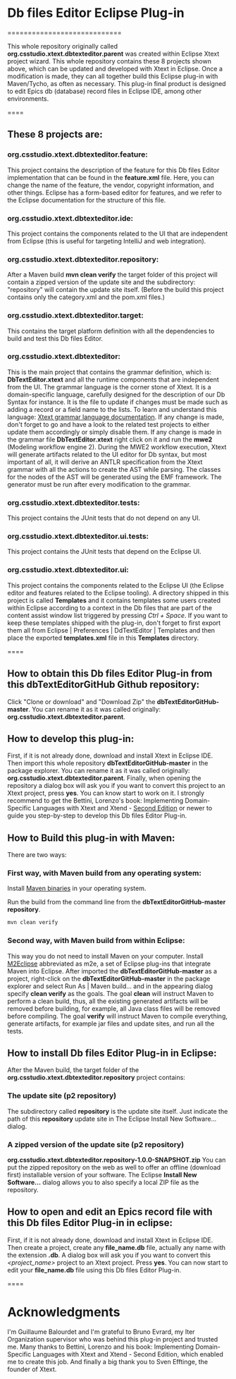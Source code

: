 # Db files Editor Eclipse Plug-in
============================

This whole repository originally called **org.csstudio.xtext.dbtexteditor.parent**
was created within Eclipse Xtext project wizard.
This whole repository contains these 8 projects shown above, which can be updated
and developed with Xtext in Eclipse. Once a modification is made, they can all
together build this Eclipse plug-in with Maven/Tycho, as often as necessary.
This plug-in final product is designed to edit Epics db (database) record files
in Eclipse IDE, among other environments.

====

## These 8 projects are:

### org.csstudio.xtext.dbtexteditor.feature:
This project contains the description of the feature for this Db files Editor
implementation that can be found in the **feature.xml** file. Here, you can change
the name of the feature, the vendor, copyright information, and other things.
Eclipse has a form-based editor for features, and we refer to the Eclipse
documentation for the structure of this file.

### org.csstudio.xtext.dbtexteditor.ide:
This project contains the components related to the UI that are independent from
Eclipse (this is useful for targeting IntelliJ and web integration).

### org.csstudio.xtext.dbtexteditor.repository:
After a Maven build **mvn clean verify** the target folder of this project will
contain a zipped version of the update site and the subdirectory: "repository"
will contain the update site itself. (Before the build this project contains
only the category.xml and the pom.xml files.)

### org.csstudio.xtext.dbtexteditor.target:
This contains the target platform definition with all the dependencies to build
and test this Db files Editor.

### org.csstudio.xtext.dbtexteditor:
This is the main project that contains the grammar definition, which is:
**DbTextEditor.xtext** and all the runtime components that are independent from the
UI. The grammar language is the corner stone of Xtext. It is a domain-specific
language, carefully designed for the description of our Db Syntax for instance.
It is the file to update if changes must be made such as adding a record or a
field name to the lists. To learn and understand this language: [Xtext grammar language documentation](https://www.eclipse.org/Xtext/documentation/301_grammarlanguage.html).
If any change is made, don't forget to go and have a look to the related test projects
to either update them accordingly or simply disable them. If any change is made in
the grammar file **DbTextEditor.xtext** right click on it and run the **mwe2**
(Modeling workflow engine 2). During the MWE2 workflow execution, Xtext will generate
artifacts related to the UI editor for Db syntax, but most important of all, it will
derive an ANTLR specification from the Xtext grammar with all the actions to create
the AST while parsing. The classes for the nodes of the AST will be generated using
the EMF framework. The generator must be run after every modification to the grammar.

### org.csstudio.xtext.dbtexteditor.tests:
This project contains the JUnit tests that do not depend on any UI.

### org.csstudio.xtext.dbtexteditor.ui.tests:
This project contains the JUnit tests that depend on the Eclipse UI.

### org.csstudio.xtext.dbtexteditor.ui:
This project contains the components related to the Eclipse UI (the Eclipse editor and
features related to the Eclipse tooling). A directory shipped in this project is
called **Templates** and it contains templates some users created within Eclipse according to a
context in the Db files that are part of the content assist window list triggered by
pressing *Ctrl + Space*. If you want to keep these templates shipped with the plug-in,
don't forget to first export them all from Eclipse | Preferences | DdTextEditor | Templates and
then place the exported **templates.xml** file in this **Templates** directory.

====

## How to obtain this Db files Editor Plug-in from this dbTextEditorGitHub Github repository:

Click "Clone or download" and "Download Zip" the **dbTextEditorGitHub-master**. You
can rename it as it was called originally: **org.csstudio.xtext.dbtexteditor.parent**.

## How to develop this plug-in:

First, if it is not already done, download and install Xtext in Eclipse IDE. Then import this whole
repository **dbTextEditorGitHub-master** in the package explorer. You can rename it as it was called originally:
**org.csstudio.xtext.dbtexteditor.parent**. Finally, when opening the repository a dialog box will ask you if
you want to convert this *<project name>* project to an Xtext project, press **yes**. You can know start to work on it.
I strongly recommend to get the Bettini, Lorenzo's book: Implementing Domain-Specific Languages with Xtext
and Xtend - [Second Edition](https://www.amazon.com/Implementing-Domain-Specific-Languages-Xtext/dp/1786464969)
or newer to guide you step-by-step to develop this Db files Editor Plug-in.

## How to Build this plug-in with Maven:

There are two ways:

### First way, with Maven build from any operating system:

Install [Maven binaries](https://maven.apache.org/) in your operating system.

Run the build from the command line from the **dbTextEditorGitHub-master
repository**.

```bash
mvn clean verify
```
### Second way, with Maven build from within Eclipse:

This way you do not need to install Maven on your computer.
Install [M2Eclipse](https://www.eclipse.org/m2e/) abbreviated as m2e, a set of
Eclipse plug-ins that integrate Maven into Eclipse. After imported the
**dbTextEditorGitHub-master** as a project, right-click on the
**dbTextEditorGitHub-master** in the package explorer and select Run As | Maven build…
and in the appearing dialog specify **clean verify** as the goals.
The goal **clean** will instruct Maven to perform a clean build, thus, all the
existing generated artifacts will be removed before building, for example, all
Java class files will be removed before compiling. The goal **verify** will instruct
Maven to compile everything, generate artifacts, for example jar files and
update sites, and run all the tests.

## How to install Db files Editor Plug-in in Eclipse:

After the Maven build, the target folder of the **org.csstudio.xtext.dbtexteditor.repository** project
contains:

### The update site (p2 repository)
The subdirectory called **repository** is the update site itself.
Just indicate the path of this **repository** update site in The Eclipse Install
New Software... dialog.

### A zipped version of the update site (p2 repository)
**org.csstudio.xtext.dbtexteditor.repository-1.0.0-SNAPSHOT.zip** You can put the
zipped repository on the web as well to offer an offline (download first) installable version of
your software. The Eclipse **Install New Software...** dialog allows you to also
specify a local ZIP file as the repository.

## How to open and edit an Epics record file with this Db files Editor Plug-in in eclipse:
First, if it is not already done, download and install Xtext in Eclipse IDE.
Then create a project, create any **file_name.db** file, actually any name with the extension **.db**.
A dialog box will ask you if you want to convert this *<project_name>* project to an Xtext project.
Press **yes**. You can now start to edit your **file_name.db** file using this Db files Editor Plug-in.

====

# Acknowledgments
I'm Guillaume Balourdet and I'm grateful to Bruno Evrard, my Iter Organization
supervisor who was behind this plug-in project and trusted me.
Many thanks to Bettini, Lorenzo and his book: Implementing Domain-Specific Languages with Xtext
and Xtend - Second Edition, which enabled me to create this job.
And finally a big thank you to Sven Efftinge, the founder of Xtext.

